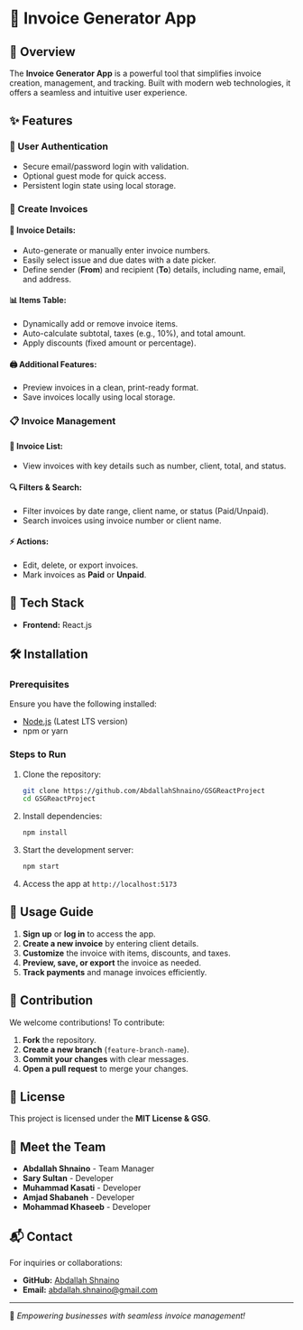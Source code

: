# 🌟 Invoice Generator App

## 📌 Overview
The **Invoice Generator App** is a powerful tool that simplifies invoice creation, management, and tracking. Built with modern web technologies, it offers a seamless and intuitive user experience.

## ✨ Features
### 🔐 User Authentication
- Secure email/password login with validation.
- Optional guest mode for quick access.
- Persistent login state using local storage.

### 📝 Create Invoices
#### 📄 Invoice Details:
- Auto-generate or manually enter invoice numbers.
- Easily select issue and due dates with a date picker.
- Define sender (**From**) and recipient (**To**) details, including name, email, and address.

#### 📊 Items Table:
- Dynamically add or remove invoice items.
- Auto-calculate subtotal, taxes (e.g., 10%), and total amount.
- Apply discounts (fixed amount or percentage).

#### 🖨️ Additional Features:
- Preview invoices in a clean, print-ready format.
- Save invoices locally using local storage.

### 📋 Invoice Management
#### 📑 Invoice List:
- View invoices with key details such as number, client, total, and status.

#### 🔍 Filters & Search:
- Filter invoices by date range, client name, or status (Paid/Unpaid).
- Search invoices using invoice number or client name.

#### ⚡ Actions:
- Edit, delete, or export invoices.
- Mark invoices as **Paid** or **Unpaid**.

## 🚀 Tech Stack
- **Frontend:** React.js

## 🛠 Installation
### Prerequisites
Ensure you have the following installed:
- [Node.js](https://nodejs.org/) (Latest LTS version)
- npm or yarn

### Steps to Run
1. Clone the repository:
   ```sh
   git clone https://github.com/AbdallahShnaino/GSGReactProject
   cd GSGReactProject
   ```
2. Install dependencies:
   ```sh
   npm install
   ```
3. Start the development server:
   ```sh
   npm start
   ```
4. Access the app at `http://localhost:5173`

## 📌 Usage Guide
1. **Sign up** or **log in** to access the app.
2. **Create a new invoice** by entering client details.
3. **Customize** the invoice with items, discounts, and taxes.
4. **Preview, save, or export** the invoice as needed.
5. **Track payments** and manage invoices efficiently.

## 🤝 Contribution
We welcome contributions! To contribute:
1. **Fork** the repository.
2. **Create a new branch** (`feature-branch-name`).
3. **Commit your changes** with clear messages.
4. **Open a pull request** to merge your changes.

## 📜 License
This project is licensed under the **MIT License & GSG**.

## 👥 Meet the Team
- **Abdallah Shnaino** - Team Manager
- **Sary Sultan** - Developer
- **Muhammad Kasati** - Developer
- **Amjad Shabaneh** - Developer
- **Mohammad Khaseeb** - Developer

## 📬 Contact
For inquiries or collaborations:
- **GitHub:** [Abdallah Shnaino](https://github.com/AbdallahShnaino)
- **Email:** abdallah.shnaino@gmail.com

---
🚀 *Empowering businesses with seamless invoice management!*

